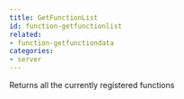 ```yaml
---
title: GetFunctionList
id: function-getfunctionlist
related:
- function-getfunctiondata
categories:
- server
---
```


Returns all the currently registered functions
